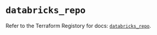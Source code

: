 # `databricks_repo`

Refer to the Terraform Registory for docs: [`databricks_repo`](https://registry.terraform.io/providers/databricks/databricks/1.18.0/docs/resources/repo).
